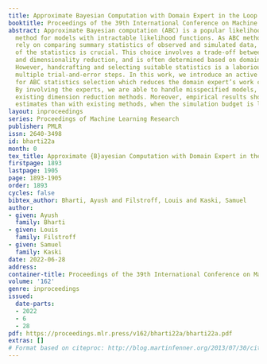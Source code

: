 ```yaml
---
title: Approximate Bayesian Computation with Domain Expert in the Loop
booktitle: Proceedings of the 39th International Conference on Machine Learning
abstract: Approximate Bayesian computation (ABC) is a popular likelihood-free inference
  method for models with intractable likelihood functions. As ABC methods usually
  rely on comparing summary statistics of observed and simulated data, the choice
  of the statistics is crucial. This choice involves a trade-off between loss of information
  and dimensionality reduction, and is often determined based on domain knowledge.
  However, handcrafting and selecting suitable statistics is a laborious task involving
  multiple trial-and-error steps. In this work, we introduce an active learning method
  for ABC statistics selection which reduces the domain expert’s work considerably.
  By involving the experts, we are able to handle misspecified models, unlike the
  existing dimension reduction methods. Moreover, empirical results show better posterior
  estimates than with existing methods, when the simulation budget is limited.
layout: inproceedings
series: Proceedings of Machine Learning Research
publisher: PMLR
issn: 2640-3498
id: bharti22a
month: 0
tex_title: Approximate {B}ayesian Computation with Domain Expert in the Loop
firstpage: 1893
lastpage: 1905
page: 1893-1905
order: 1893
cycles: false
bibtex_author: Bharti, Ayush and Filstroff, Louis and Kaski, Samuel
author:
- given: Ayush
  family: Bharti
- given: Louis
  family: Filstroff
- given: Samuel
  family: Kaski
date: 2022-06-28
address:
container-title: Proceedings of the 39th International Conference on Machine Learning
volume: '162'
genre: inproceedings
issued:
  date-parts:
  - 2022
  - 6
  - 28
pdf: https://proceedings.mlr.press/v162/bharti22a/bharti22a.pdf
extras: []
# Format based on citeproc: http://blog.martinfenner.org/2013/07/30/citeproc-yaml-for-bibliographies/
---
```

